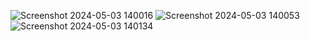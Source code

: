 ![Screenshot 2024-05-03 140016](https://github.com/Skyy-Banerjee/Atomic-Blog/assets/51888502/14944158-c95f-45b7-9818-4c64b5e79df6)
![Screenshot 2024-05-03 140053](https://github.com/Skyy-Banerjee/Atomic-Blog/assets/51888502/22988f8e-6699-4d69-a0fb-733eb24a23c8)
![Screenshot 2024-05-03 140134](https://github.com/Skyy-Banerjee/Atomic-Blog/assets/51888502/f298ce26-a797-4517-8bc2-57d7853e8e71)

